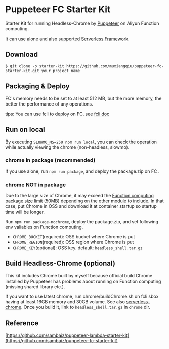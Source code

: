 # Puppeteer FC Starter Kit

Starter Kit for running Headless-Chrome by [Puppeteer](https://github.com/GoogleChrome/puppeteer) on Aliyun Function computing.

It can use alone and also supported [Serverless Framework](https://github.com/serverless/serverless).

## Download

```
$ git clone -o starter-kit https://github.com/muxiangqiu/puppeteer-fc-starter-kit.git your_project_name
```

## Packaging & Deploy

FC's memory needs to be set to at least 512 MB, but the more memory, the better the performance of any operations. 

tips: You can use fcli to deploy on FC, see [fcli doc](https://help.aliyun.com/document_detail/52995.html?spm=a2c4g.11186623.6.609.uMGJG7#mkf)

## Run on local

By executing `SLOWMO_MS=250 npm run local`, you can check the operation while actually viewing the chrome (non-headless, slowmo).

### chrome in package (recommended)

If you use alone, run `npm run package`, and deploy the package.zip on FC . 

### chrome NOT in package

Due to the large size of Chrome, it may exceed the [Function computing package size limit](https://help.aliyun.com/document_detail/51907.html?spm=a2c4g.11174283.6.584.kRT7h3) (50MB) depending on the other module to include. 
In that case, put Chrome in OSS and download it at container startup so startup time will be longer.

Run `npm run package-nochrome`, deploy the package.zip, and set following env valiables on Function computing.

- `CHROME_BUCKET`(required): OSS bucket where Chrome is put
- `CHROME_REGION`(required): OSS region where Chrome is put
- `CHROME_KEY`(optional): OSS key. default: `headless_shell.tar.gz`



## Build Headless-Chrome (optional)

This kit includes Chrome built by myself because official build Chrome installed by Puppeteer has problems about running on Function computing (missing shared library etc.).

If you want to use latest chrome, run chrome/buildChrome.sh on fcli sbox having at least 16GB memory and 30GB volume. 
See also [serverless-chrome](https://github.com/adieuadieu/serverless-chrome/blob/master/docs/chrome.md).
Once you build it, link to `headless_shell.tar.gz` in `chrome` dir.

## Reference

[https://github.com/sambaiz/puppeteer-lambda-starter-kit](https://github.com/sambaiz/puppeteer-fc-starter-kit)
